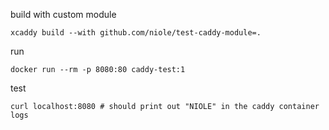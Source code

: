 build with custom module
```
xcaddy build --with github.com/niole/test-caddy-module=.
```

run
```
docker run --rm -p 8080:80 caddy-test:1
```

test
```
curl localhost:8080 # should print out "NIOLE" in the caddy container logs
```
